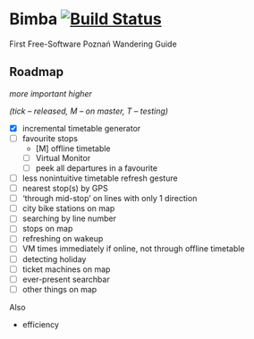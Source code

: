 # Bimba [![Build Status](https://travis-ci.org/apiote/Bimba.svg?branch=master)](https://travis-ci.org/apiote/Bimba)
First Free-Software Poznań Wandering Guide

## Roadmap

*more important higher*

*(tick – released, M – on master, T – testing)*

* [x] incremental timetable generator
* [ ] favourite stops
    * [M] offline timetable
    * [ ] Virtual Monitor
    * [ ] peek all departures in a favourite
* [ ] less nonintuitive timetable refresh gesture
* [ ] nearest stop(s) by GPS
* [ ] ‘through mid-stop’ on lines with only 1 direction
* [ ] city bike stations on map
* [ ] searching by line number
* [ ] stops on map
* [ ] refreshing on wakeup
* [ ] VM times immediately if online, not through offline timetable
* [ ] detecting holiday
* [ ] ticket machines on map
* [ ] ever-present searchbar
* [ ] other things on map

Also
* efficiency


